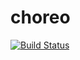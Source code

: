 # choreo

[![Build Status](https://travis-ci.org/CakeML/choreo.svg?branch=master)](https://travis-ci.org/CakeML/choreo)
